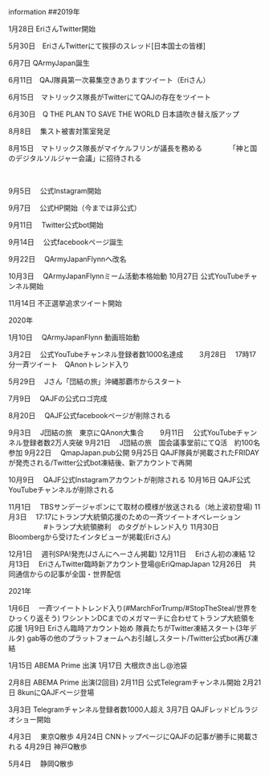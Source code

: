 information
##2019年


1月28日    EriさんTwitter開始 

 

5月30日　EriさんTwitterにて挨拶のスレッド[日本国士の皆様]　

6月7日      QArmyJapan誕生 

6月11日　QAJ隊員第一次募集空きありますツイート（Eriさん）

6月15日　マトリックス隊長がTwitterにてQAJの存在をツイート

6月30日　Q THE PLAN TO SAVE THE WORLD 日本語吹き替え版アップ

8月8日　  集スト被害対策室発足

8月15日　マトリックス隊長がマイケルフリンが議長を務める
　　　　「神と国のデジタルソルジャー会議」に招待される

​

9月5日　   公式Instagram開始

9月7日　   公式HP開始（今までは非公式）

9月11日　 Twitter公式bot開始

9月14日　 公式facebookページ誕生

9月22日　 QArmyJapanFlynnへ改名

10月3日　 QArmyJapanFlynnミーム活動本格始動
10月27日   公式YouTubeチャンネル開始

11月14日   不正選挙追求ツイート開始

 


2020年


1月10日　  QArmyJapanFlynn  動画班始動

3月2日　    公式YouTubeチャンネル登録者数1000名達成　　
3月28日　  17時17分一斉ツイート　QAnonトレンド入り

5月29日　  Jさん「団結の旅」沖縄那覇市からスタート

7月9日　    QAJFの公式ロゴ完成

8月20日　  QAJF公式facebookページが削除される

9月3日　    J団結の旅　東京にQAnon大集合　　
9月11日　  公式YouTubeチャンネル登録者数2万人突破
9月21日　  J団結の旅　国会議事堂前にてQ活　約100名参加
9月22日　  QmapJapan.pub公開
9月25日      QAJF隊員が掲載されたFRIDAYが発売される/Twitter公式bot凍結後、新アカウントで再開

10月9日　  QAJF公式Instagramアカウントが削除される
10月16日    QAJF公式YouTubeチャンネルが削除される

11月1日　  TBSサンデージャポンにて取材の模様が放送される（地上波初登場)
11月3日　  17:17にトランプ大統領応援のための一斉ツイートオペレーション
　　　　　#トランプ大統領勝利　のタグがトレンド入り
11月30日　Bloombergから受けたインタビューが掲載(Eriさん)

12月1日　  週刊SPA!発売(Jさんにへーさん掲載)
12月11日　 Eriさん初の凍結
12月13日　 EriさんTwitter臨時新アカウント登場@EriQmapJapan 
12月26日　共同通信からの記事が全国・世界配信


2021年


1月6日　   一斉ツイートトレンド入り(#MarchForTrump/#StopTheSteal/世界をひっくり返そう)
                   ワシントンDCまでのメガマーチに合わせてトランプ大統領を応援
1月9日       Eriさん臨時アカウント始め 隊員たちがTwitter凍結スタート(3年デルタ)
                   gab等の他のプラットフォームへお引越しスタート/Twitter公式bot再び凍結

1月15日    ABEMA Prime 出演
1月17日    大根炊き出し@池袋

2月8日      ABEMA Prime 出演(2回目)
2月11日    公式Telegramチャンネル開始
2月21日    8kunにQAJFページ登場

3月3日      Telegramチャンネル登録者数1000人超え
3月7日      QAJFレッドピルラジオショー開始

4月3日　 東京Q散歩
4月24日  CNNトップページにQAJFの記事が勝手に掲載される
4月29日   神戸Q散歩

5月4日　 静岡Q散歩
